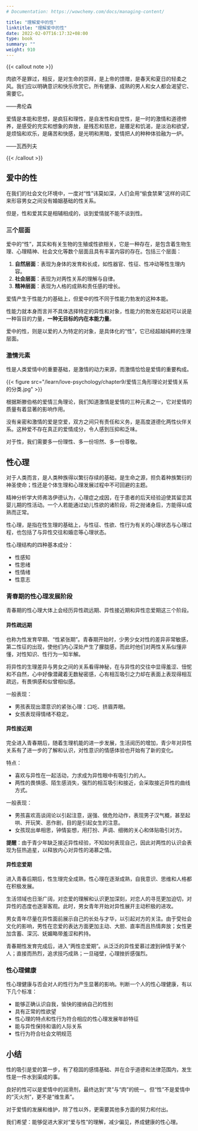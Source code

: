 ```yaml
---
# Documentation: https://wowchemy.com/docs/managing-content/

title: "理解爱中的性"
linktitle: "理解爱中的性"
date: 2022-02-07T16:17:32+08:00
type: book
summary: ""
weight: 910
---
```


<!--more-->

{{< callout note >}}

肉欲不是罪过，相反，是对生命的崇拜，是上帝的馈赠，是春天和夏日的轻柔之风。我们应以明确意识和快乐欣赏它。所有健康、成熟的男人和女人都会渴望它、需要它。

<p ailgn="right">——弗伦森</p>

爱情是本能和思想，是疯狂和理性，是自发性和自觉性，是一时的激情和道德修养，是感受的充实和想象的奔放，是残忍和慈悲，是餍足和饥渴，是淡泊和欲望，是烦恼和欢乐，是痛苦和快感，是光明和黑暗，爱情把人的种种体验融为一炉。

<p ailgn="right">——瓦西列夫</p>

{{< /callout >}}

## 爱中的性

在我们的社会文化环境中，一度对“性”讳莫如深，人们会用“偷食禁果”这样的词汇来形容男女之间没有婚姻基础的性关系。

但是，性和爱其实是相辅相成的，谈到爱情就不能不谈到性。

### 三个层面

爱中的“性”，其实和有关生物的生殖或性欲相关，它是一种存在，是包含着生物生理、心理精神、社会文化等数个层面且具有丰富内容的存在。包括三个层面：

1. **自然层面**：表现为身体的发育和长成，如性器官、性征、性冲动等性生理内容。
2. **社会层面**：表现为对两性关系的理解与自律。
3. **精神层面**：表现为人格的成熟和责任感的增长。

爱情产生于性能力的基础上，但爱中的性不同于性能力勃发的这种本能。

性能力就本身而言并不具体选择特定的异性和对象，性能力的勃发在起初可以说是一种盲目的力量，**一种无目标的内在本能力量**。

爱中的性，则是以爱的人为特定的对象，是具体化的“性”，它已经超越纯粹的生理层面。

### 激情元素

性是人类爱情中的重要基础，是激情的动力来源，而激情恰恰是爱情的重要构成。

{{< figure src="/learn/love-psychology/chapter9/爱情三角形理论对爱情关系的分类.jpg" >}}

根据斯滕伯格的爱情三角理论，我们知道激情是爱情的三种元素之一，它对爱情的质量有着显著的影响作用。

没有亲密和激情的爱是空爱，双方之间只有责任和义务，是高度道德化两性伙伴关系。这种爱不存在真正的爱情成分，令人感到压抑和乏味。

对于性，我们需要多一份理性、多一份坦然、多一份尊敬。

## 性心理

对于人类而言，是人类种族得以繁衍存续的基础，是生命之源，担负着种族繁衍的神圣使命；性还是个体生理和心理发展过程中不可回避的主题。

精神分析学大师弗洛伊德认为，心理症之成因，在于患者的后天经验迫使其留恋其婴儿期的性活动。一个人若能通过幼儿性欲的诸阶段，将之抛诸身后，方能得以成熟而正常。

性心理，是指在性生理的基础上，与性征、性欲、性行为有关的心理状态与心理过程，也包括了与异性交往和婚恋等心理状态。

性心理结构的四种基本成分：

- 性感知
- 性思绪
- 性情绪
- 性意志

### 青春期的性心理发展阶段

青春期的性心理大体上会经历异性疏远期、异性接近期和异性恋爱期这三个阶段。

#### 异性疏远期

也称为性发育早期、“性紧张期”。青春期开始时，少男少女对性的差异非常敏感，第二性征的出现，使他们内心深处产生了朦胧感，而此时他们对两性关系似懂非懂，对性知识、性行为一知半解。

将异性的生理差异与男女之间的关系看得神秘，在与异性的交往中显得羞涩、忸怩和不自然，心中好像潜藏着无数秘密感，心有相互吸引之力却在表面上表现得相互疏远，有畏惧感和似曾相似感。

一般表现：

- 男孩表现出潜意识的紧张心理：口吃、挤眉弄眼。
- 女孩表现得情绪不稳定。

#### 异性接近期

完全进入青春期后，随着生理机能的进一步发展，生活阅历的增加，青少年对异性关系有了进一步的了解和认识，对性意识的情感体验也开始有了新的变化。

特点：

- 喜欢与异性在一起活动，力求成为异性眼中有吸引力的人。
- 两性的畏惧感、陌生感消失，强烈的相互吸引和接近，会采取接近异性的曲线方式。

一般表现：

- 男孩喜欢高谈阔论以引起注意，逞强、做危险动作，表现男子汉气概，甚至起哄、开玩笑、恶作剧，目的是引起女生的注意。
- 女孩现出单相思，钟情妄想，用打扮、声调、细微的关心和体贴吸引对方。

**提醒**：由于青少年缺乏接近异性经验，不知如何表现自己，因此对两性的认识会表现为狂热追星，以释放内心对异性的渴慕之情。

#### 异性恋爱期

进入青春后期后，性生理完全成熟，性心理在逐渐成熟，自我意识、思维和人格都在积极发展。

生活领域也日渐广阔，对恋爱的理解和认识更加深刻，对恋人的寻觅更加迫切，对异性的态度也逐渐客观。此时，男女青年开始对异性展开主动积极的进攻。

男女青年尽量在异性面前展示自己的长处与才华，以引起对方的关注。由于受社会文化的影响，男性在恋爱的表达方面更加主动、大胆、直率而且热情奔放；女性更加含蓄、深沉、妩媚略带羞涩和矜持。

青春期性发育完成后，进入“两性恋爱期”。从泛泛的异性爱慕过渡到钟情于某个人；直接而热烈，追求技巧成熟；一旦碰壁，心理挫折感强烈。

### 性心理健康

性心理健康与否会对人的性行为产生显著的影响。判断一个人的性心理健康，有以下几个标准：

- 能够正确认识自我，愉快的接纳自己的性别
- 具有正常的性欲望
- 性心理的特点和性行为符合相应的性心理发展年龄特征
- 能与异性保持和谐的人际关系
- 性行为符合社会文明规范

## 小结

性的吸引是爱的第一步，有了稳固的感情基础、并在合乎道德和法律范围内，发生性是一件水到渠成的事。

良好的性可以是爱情中的润滑剂，最终达到“灵”与“肉”的统一。但“性”不是爱情中的“灭火剂”，更不是“维生素”。

对于爱情的发展和维护，除了性以外，更需要其他多方面的努力和付出。

我们希望：能够促进大家对“爱与性”的理解，减少偏见，养成健康的性心理。